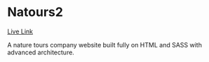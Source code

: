 # Natours2

[Live Link](https://natoursforyou.netlify.app/)

 
A nature tours company website built fully on HTML and SASS with advanced architecture. 
